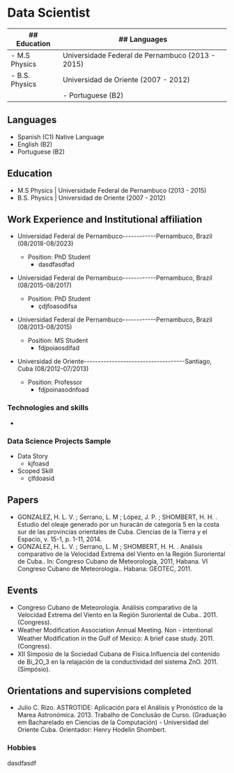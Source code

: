 # Data Scientist

| ## Education                                                             | ## Languages                         |
|--------------------------------------------------------------------------|--------------------------------------|
| - M.S Physics  | Universidade Federal de Pernambuco (2013 - 2015)        | - Spanish     (C1) Native Language   |
| - B.S. Physics  | Universidad de Oriente (2007 - 2012)                   | - English     (B2)                   |
|                                                                          | - Portuguese  (B2)                   |

## Languages

- Spanish     (C1) Native Language
- English     (B2)
- Portuguese  (B2)

## Education 
- M.S Physics  | Universidade Federal de Pernambuco (2013 - 2015)
- B.S. Physics  | Universidad de Oriente (2007 - 2012)

## Work Experience and Institutional affiliation

- Universidad Federal de Pernambuco------------Pernambuco, Brazil (08/2018-08/2023) 
  -  Position: PhD Student
     -  dasdfasdfad

- Universidad Federal de Pernambuco------------Pernambuco, Brazil (08/2015-08/2017) 
  -  Position: PhD Student
     - çdjfoasodifsa 


- Universidad Federal de Pernambuco------------Pernambuco, Brazil (08/2013-08/2015) 
  - Position: MS Student
    - fdjpoiaosdifad

    
- Universidad de Oriente------------------------------------Santiago, Cuba (08/2012-07/2013)
  - Position: Professor
    - fdjpoinasodnfoad
   
### Technologies and skills
- 

### Data Science Projects Sample
- Data Story
  - kjfoasd
- Scoped Skill
  - çlfdoasid


## Papers

- GONZALEZ, H. L. V. ; Serrano, L. M ; López, J. P. ;
SHOMBERT, H. H. . Estudio del oleaje generado por un
huracán de categoría 5 en la costa sur de las provincias
orientales de Cuba. Ciencias de la Tierra y el Espacio, v.
15-1, p. 1-11, 2014.
- GONZALEZ, H. L. V. ; Serrano, L. M ; SHOMBERT, H. H. .
Análisis comparativo de la Velocidad Extrema del Viento en
la Región Suroriental de Cuba.. In: Congreso Cubano de
Meteorología, 2011, Habana. VI Congreso Cubano de
Meteorología.. Habana: GEOTEC, 2011.

## Events 

- Congreso Cubano de Meteorología. Análisis comparativo de
la Velocidad Extrema del Viento en la Región Suroriental de
Cuba.. 2011. (Congress).
- Weather Modiﬁcation Association Annual Meeting. Non -
intentional Weather Modiﬁcation in the Gulf of Mexico: A
brief case study. 2011. (Congress).
- XII Simposio de la Sociedad Cubana de Física.Inﬂuencia del
contenido de Bi_2O_3 en la relajación de la conductividad
del sistema ZnO. 2011. (Simpósio).

## Orientations and supervisions completed

- Julio C. Rizo. ASTROTIDE: Aplicación para el Análisis y
Pronóstico de la Marea Astronómica. 2013. Trabalho de
Conclusão de Curso. (Graduação em Bacharelado en
Ciencias de la Computación) - Universidad del Oriente Cuba.
Orientador: Henry Hodelin Shombert.



### Hobbies

dasdfasdf
